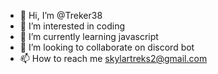 - 👋 Hi, I’m @Treker38
- 👀 I’m interested in coding
- 🌱 I’m currently learning javascript
- 💞️ I’m looking to collaborate on discord bot
- 📫 How to reach me skylartreks2@gmail.com

<!---
Treker38/Treker38 is a ✨ special ✨ repository because its `README.md` (this file) appears on your GitHub profile.
You can click the Preview link to take a look at your changes.
--->
